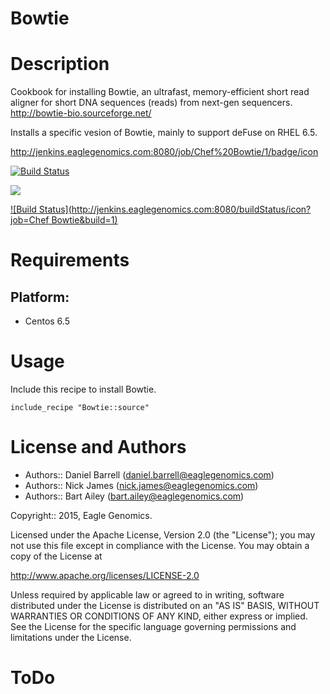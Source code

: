 # Bowtie

Description
===========

Cookbook for installing Bowtie, an ultrafast, memory-efficient short read aligner for short DNA sequences (reads) from next-gen sequencers. http://bowtie-bio.sourceforge.net/

Installs a specific vesion of Bowtie, mainly to support deFuse on RHEL 6.5.

http://jenkins.eaglegenomics.com:8080/job/Chef%20Bowtie/1/badge/icon

[![Build Status](http://jenkins.eaglegenomics.com:8080/job/Chef%20Bowtie/1/badge/icon)](http://jenkins.eaglegenomics.com:8080/job/Chef%20Bowtie/1/)

<a href='http://jenkins.eaglegenomics.com:8080/job/Chef%20Bowtie/1/'><img src='http://jenkins.eaglegenomics.com:8080/job/Chef%20Bowtie/1/badge/icon'></a>

[![Build Status](http://jenkins.eaglegenomics.com:8080/buildStatus/icon?job=Chef Bowtie&build=1)](http://jenkins.eaglegenomics.com:8080/job/Chef%20Bowtie/1/)

Requirements
============

## Platform:

* Centos 6.5


Usage
=====

Include this recipe to install Bowtie.

    include_recipe "Bowtie::source"
    
    
License and Authors
===================

* Authors:: Daniel Barrell (<daniel.barrell@eaglegenomics.com>)
* Authors:: Nick James (<nick.james@eaglegenomics.com>)
* Authors:: Bart Ailey (<bart.ailey@eaglegenomics.com>)

Copyright:: 2015, Eagle Genomics.
    
Licensed under the Apache License, Version 2.0 (the "License");
you may not use this file except in compliance with the License.
You may obtain a copy of the License at

http://www.apache.org/licenses/LICENSE-2.0

Unless required by applicable law or agreed to in writing, software
distributed under the License is distributed on an "AS IS" BASIS,
WITHOUT WARRANTIES OR CONDITIONS OF ANY KIND, either express or implied.
See the License for the specific language governing permissions and
limitations under the License.
    
ToDo
====
